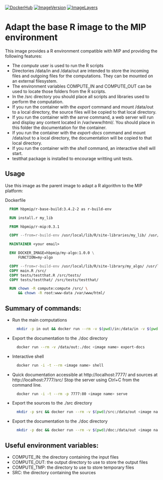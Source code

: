 [![DockerHub](https://img.shields.io/badge/docker-hbpmip%r--mip-008bb8.svg)](https://hub.docker.com/r/hbpmip/r-mip/) [![ImageVersion](https://images.microbadger.com/badges/version/hbpmip/r-mip.svg)](https://hub.docker.com/r/hbpmip/r-mip/tags "hbpmip/r-mip image tags") [![ImageLayers](https://images.microbadger.com/badges/image/hbpmip/r-mip.svg)](https://microbadger.com/#/images/hbpmip/r-mip "hbpmip/r-mip on microbadger")

# Adapt the base R image to the MIP environment

This image provides a R environment compatible with MIP and providing the following features:

* The *compute* user is used to run the R scripts
* Directories /data/in and /data/out are intended to store the incoming files
  and outgoing files for the computations. They can be mounted on an external filesystem.
* The environment variables COMPUTE_IN and COMPUTE_OUT can be used to locate those folders from the R scripts.
* In the /src directory you should place all scripts and libraries used to perform the computation.
* If you run the container with the *export* command and mount /data/out to a local directory,
  the source files will be copied to that local directory.
* If you run the container with the *serve* command, a web server will run and display any content located in /var/www/html/.
  You should place in this folder the documentation for the container.
* If you run the container with the *export-docs* command and mount /data/out to a local directory,
  the documentation will be copied to that local directory.
* If you run the container with the *shell* command, an interactive shell will start.
* testthat package is installed to encourage writting unit tests.

## Usage

Use this image as the parent image to adapt a R algorithm to the MIP platform:

Dockerfile
```dockerfile
  FROM hbpmip/r-base-build:3.4.2-2 as r-build-env

  RUN install.r my_lib

  FROM hbpmip/r-mip:0.3.1

  COPY --from=r-build-env /usr/local/lib/R/site-libraries/my_lib/ /usr/local/lib/R/site-libraries/my_lib/

  MAINTAINER <your email>

  ENV DOCKER_IMAGE=hbpmip/my-algo:1.0.0 \
      FUNCTION=my-algo

  COPY --from=r-build-env /usr/local/lib/R/site-library/my_algo/ /usr/local/lib/R/site-library/my_algo/
  COPY main.R /src/
  COPY tests/testthat.R /src/tests/
  COPY tests/testthat/ /src/tests/testthat/

  RUN chown -R compute:compute /src/ \
      && chown -R root:www-data /var/www/html/
```

## Summary of commands:

* Run the main computations

  ```sh
    mkdir -p in out && docker run --rm -v $(pwd)/in:/data/in -v $(pwd)/out:/data/out <image name> compute
  ````

* Export the documentation to the ./doc directory

  ```sh
    docker run --rm -v /data/out:./doc <image name> export-docs
  ```

* Interactive shell

  ```sh
    docker run -i -t --rm <image name> shell
  ```

* Quick documentation accessible at http://localhost:7777/ and sources at http://localhost:7777/src/
  Stop the server using Ctrl+C from the command line.

  ```sh
    docker run -i -t --rm -p 7777:80 <image name> serve
  ```

* Export the sources to the ./src directory

  ```sh
    mkdir -p src && docker run --rm -v $(pwd)/src:/data/out <image name> export
  ```

* Export the documentation to the ./doc directory

  ```sh
    mkdir -p doc && docker run --rm -v $(pwd)/doc:/data/out <image name> export-docs
  ```

## Useful environment variables:

* COMPUTE_IN: the directory containing the input files
* COMPUTE_OUT: the output directory to use to store the output files
* COMPUTE_TMP: the directory to use to store temporary files
* SRC: the directory containing the sources
